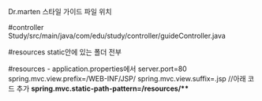 Dr.marten 스타일 가이드 파일 위치

#controller
Study/src/main/java/com/edu/study/controller/guideController.java

#resources
static안에 있는 폴더 전부

#resources - application.properties에서
server.port=80
spring.mvc.view.prefix=/WEB-INF/JSP/
spring.mvc.view.suffix=.jsp
//아래 코드 추가
<strong>spring.mvc.static-path-pattern=/resources/**</strong>


